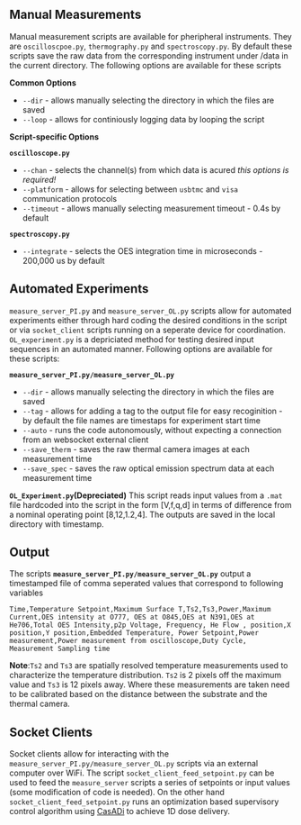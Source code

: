 ## Manual Measurements
Manual measurement scripts are available for pheripheral instruments. They are `oscilloscpoe.py`, `thermography.py` and `spectroscopy.py`. By default these scripts save the raw data from the corresponding instrument under /data in the current directory. The following options are available for these scripts

**Common Options**
* `--dir` - allows manually selecting the directory in which the files are saved
* `--loop` - allows for continiously logging data by looping the script

**Script-specific Options**

**`oscilloscope.py`**
* `--chan` - selects the channel(s) from which data is acured *this options is required!*
* `--platform` - allows for selecting between `usbtmc` and `visa` communication protocols
* `--timeout` - allows manually selecting measurement timeout - 0.4s by default

**`spectroscopy.py`**
* `--integrate` - selects the OES integration time in microseconds - 200,000 us by default

## Automated Experiments
`measure_server_PI.py` and `measure_server_OL.py` scripts allow for automated experiments either through hard coding the desired conditions in the script or via `socket_client` scripts running on a seperate device for coordination. `OL_experiment.py` is a depriciated method for testing desired input sequences in an automated manner. Following options are available for these scripts:

**`measure_server_PI.py/measure_server_OL.py`**
* `--dir` - allows manually selecting the directory in which the files are saved
* `--tag` - allows for adding a tag to the output file for easy recoginition - by default the file names are timestaps for experiment start time
* `--auto` - runs the code autonomously, without expecting a connection from an websocket external client
* `--save_therm` - saves the raw thermal camera images at each measurement time
* `--save_spec` - saves the raw optical emission spectrum data at each measurement time 

**`OL_Experiment.py`(Depreciated)**
This script reads input values from a `.mat` file hardcoded into the script in the form [V,f,q,d] in terms of difference from a nominal operating point [8,12,1.2,4]. The outputs are saved in the local directory with timestamp.


## Output 
The scripts **`measure_server_PI.py/measure_server_OL.py`** output a timestamped file of comma seperated values that correspond to following variables
```
Time,Temperature Setpoint,Maximum Surface T,Ts2,Ts3,Power,Maximum Current,OES intensity at O777, OES at O845,OES at N391,OES at He706,Total OES Intensity,p2p Voltage, Frequency, He Flow , position,X position,Y position,Embedded Temperature, Power Setpoint,Power measurement,Power measurement from oscilloscope,Duty Cycle, Measurement Sampling time
```

**Note**:`Ts2` and `Ts3` are spatially resolved temperature measurements used to characterize the temperature distribution. `Ts2` is 2 pixels off the maximum value and `Ts3` is 12 pixels away. Where these measurements are taken need to be calibrated based on the distance between the substrate and the thermal camera.

## Socket Clients
Socket clients allow for interacting with the `measure_server_PI.py/measure_server_OL.py` scripts via an external computer over WiFi. The script `socket_client_feed_setpoint.py` can be used to feed the `measure_server` scripts a series of setpoints or input values (some modification of code is needed). On the other hand `socket_client_feed_setpoint.py` runs an optimization based supervisory control algorithm using [CasADi](http://web.casadi.org/) to achieve 1D dose delivery.
